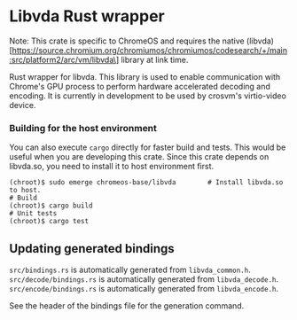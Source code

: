 # Libvda Rust wrapper

Note: This crate is specific to ChromeOS and requires the native
(libvda)\[https://source.chromium.org/chromiumos/chromiumos/codesearch/+/main:src/platform2/arc/vm/libvda\]
library at link time.

Rust wrapper for libvda. This library is used to enable communication with Chrome's GPU process to
perform hardware accelerated decoding and encoding. It is currently in development to be used by
crosvm's virtio-video device.

### Building for the host environment

You can also execute `cargo` directly for faster build and tests. This would be useful when you are
developing this crate. Since this crate depends on libvda.so, you need to install it to host
environment first.

```shell
(chroot)$ sudo emerge chromeos-base/libvda        # Install libvda.so to host.
# Build
(chroot)$ cargo build
# Unit tests
(chroot)$ cargo test
```

## Updating generated bindings

`src/bindings.rs` is automatically generated from `libvda_common.h`. `src/decode/bindings.rs` is
automatically generated from `libvda_decode.h`. `src/encode/bindings.rs` is automatically generated
from `libvda_encode.h`.

See the header of the bindings file for the generation command.

